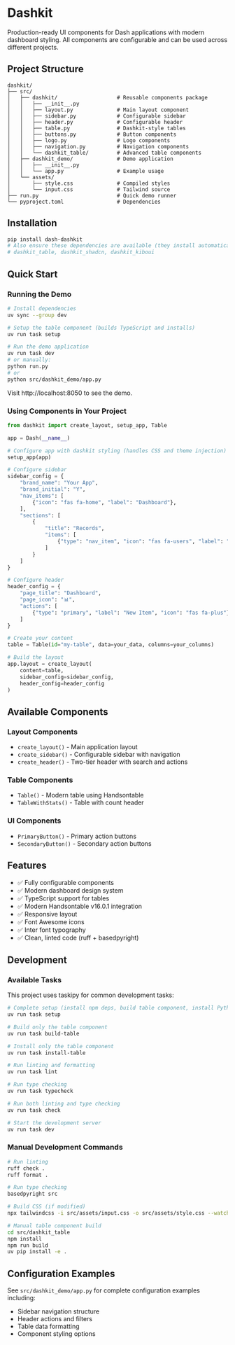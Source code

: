 # Dashkit

Production-ready UI components for Dash applications with modern dashboard styling. All components are configurable and can be used across different projects.

## Project Structure

```
dashkit/
├── src/
│   ├── dashkit/                   # Reusable components package
│   │   ├── __init__.py
│   │   ├── layout.py              # Main layout component
│   │   ├── sidebar.py             # Configurable sidebar
│   │   ├── header.py              # Configurable header
│   │   ├── table.py               # Dashkit-style tables
│   │   ├── buttons.py             # Button components
│   │   ├── logo.py                # Logo components
│   │   ├── navigation.py          # Navigation components
│   │   └── dashkit_table/         # Advanced table components
│   ├── dashkit_demo/              # Demo application
│   │   ├── __init__.py
│   │   └── app.py                 # Example usage
│   └── assets/
│       ├── style.css              # Compiled styles
│       └── input.css              # Tailwind source
├── run.py                         # Quick demo runner
└── pyproject.toml                 # Dependencies
```

## Installation

```bash
pip install dash-dashkit
# Also ensure these dependencies are available (they install automatically):
# dashkit_table, dashkit_shadcn, dashkit_kiboui
```

## Quick Start

### Running the Demo

```bash
# Install dependencies
uv sync --group dev

# Setup the table component (builds TypeScript and installs)
uv run task setup

# Run the demo application
uv run task dev
# or manually:
python run.py
# or
python src/dashkit_demo/app.py
```

Visit http://localhost:8050 to see the demo.

### Using Components in Your Project

```python
from dashkit import create_layout, setup_app, Table

app = Dash(__name__)

# Configure app with dashkit styling (handles CSS and theme injection)
setup_app(app)

# Configure sidebar
sidebar_config = {
    "brand_name": "Your App",
    "brand_initial": "Y",
    "nav_items": [
        {"icon": "fas fa-home", "label": "Dashboard"},
    ],
    "sections": [
        {
            "title": "Records",
            "items": [
                {"type": "nav_item", "icon": "fas fa-users", "label": "Users"}
            ]
        }
    ]
}

# Configure header
header_config = {
    "page_title": "Dashboard",
    "page_icon": "📊",
    "actions": [
        {"type": "primary", "label": "New Item", "icon": "fas fa-plus"}
    ]
}

# Create your content
table = Table(id="my-table", data=your_data, columns=your_columns)

# Build the layout
app.layout = create_layout(
    content=table,
    sidebar_config=sidebar_config,
    header_config=header_config
)
```

## Available Components

### Layout Components

- `create_layout()` - Main application layout
- `create_sidebar()` - Configurable sidebar with navigation
- `create_header()` - Two-tier header with search and actions

### Table Components

- `Table()` - Modern table using Handsontable
- `TableWithStats()` - Table with count header

### UI Components

- `PrimaryButton()` - Primary action buttons
- `SecondaryButton()` - Secondary action buttons

## Features

- ✅ Fully configurable components
- ✅ Modern dashboard design system
- ✅ TypeScript support for tables
- ✅ Modern Handsontable v16.0.1 integration
- ✅ Responsive layout
- ✅ Font Awesome icons
- ✅ Inter font typography
- ✅ Clean, linted code (ruff + basedpyright)

## Development

### Available Tasks

This project uses taskipy for common development tasks:

```bash
# Complete setup (install npm deps, build table component, install Python package)
uv run task setup

# Build only the table component
uv run task build-table

# Install only the table component
uv run task install-table

# Run linting and formatting
uv run task lint

# Run type checking
uv run task typecheck

# Run both linting and type checking
uv run task check

# Start the development server
uv run task dev
```

### Manual Development Commands

```bash
# Run linting
ruff check .
ruff format .

# Run type checking
basedpyright src

# Build CSS (if modified)
npx tailwindcss -i src/assets/input.css -o src/assets/style.css --watch

# Manual table component build
cd src/dashkit_table
npm install
npm run build
uv pip install -e .
```

## Configuration Examples

See `src/dashkit_demo/app.py` for complete configuration examples including:

- Sidebar navigation structure
- Header actions and filters
- Table data formatting
- Component styling options

